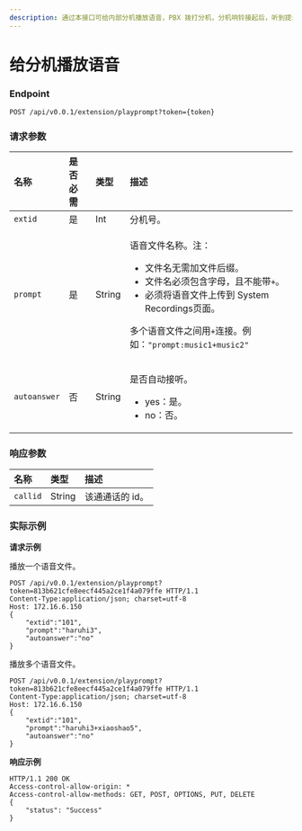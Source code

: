 ```yaml
---
description: 通过本接口可给内部分机播放语音，PBX 拨打分机，分机响铃接起后，听到提示音。
---
```


# 给分机播放语音



### Endpoint

```text
POST /api/v0.0.1/extension/playprompt?token={token}
```

### 请求参数

<table>
  <thead>
    <tr>
      <th style="text-align:left">&#x540D;&#x79F0;</th>
      <th style="text-align:left">&#x662F;&#x5426;&#x5FC5;&#x9700;</th>
      <th style="text-align:left">&#x7C7B;&#x578B;</th>
      <th style="text-align:left">&#x63CF;&#x8FF0;</th>
    </tr>
  </thead>
  <tbody>
    <tr>
      <td style="text-align:left"><code>extid</code>
      </td>
      <td style="text-align:left">&#x662F;</td>
      <td style="text-align:left">Int</td>
      <td style="text-align:left">&#x5206;&#x673A;&#x53F7;&#x3002;</td>
    </tr>
    <tr>
      <td style="text-align:left"><code>prompt</code>
      </td>
      <td style="text-align:left">&#x662F;</td>
      <td style="text-align:left">String</td>
      <td style="text-align:left">
        <p>&#x8BED;&#x97F3;&#x6587;&#x4EF6;&#x540D;&#x79F0;&#x3002;&#x6CE8;&#xFF1A;</p>
        <ul>
          <li>&#x6587;&#x4EF6;&#x540D;&#x65E0;&#x9700;&#x52A0;&#x6587;&#x4EF6;&#x540E;&#x7F00;&#x3002;</li>
          <li>&#x6587;&#x4EF6;&#x540D;&#x5FC5;&#x987B;&#x5305;&#x542B;&#x5B57;&#x6BCD;&#xFF0C;&#x4E14;&#x4E0D;&#x80FD;&#x5E26;<code>+</code>&#x3002;</li>
          <li>&#x5FC5;&#x987B;&#x5C06;&#x8BED;&#x97F3;&#x6587;&#x4EF6;&#x4E0A;&#x4F20;&#x5230;
            System Recordings&#x9875;&#x9762;&#x3002;</li>
        </ul>
        <p>&#x591A;&#x4E2A;&#x8BED;&#x97F3;&#x6587;&#x4EF6;&#x4E4B;&#x95F4;&#x7528;<code>+</code>&#x8FDE;&#x63A5;&#x3002;&#x4F8B;&#x5982;&#xFF1A;<code>&quot;prompt:music1+music2&quot;</code>
        </p>
      </td>
    </tr>
    <tr>
      <td style="text-align:left"><code>autoanswer</code>
      </td>
      <td style="text-align:left">&#x5426;</td>
      <td style="text-align:left">String</td>
      <td style="text-align:left">
        <p>&#x662F;&#x5426;&#x81EA;&#x52A8;&#x63A5;&#x542C;&#x3002;</p>
        <ul>
          <li>yes&#xFF1A;&#x662F;&#x3002;</li>
          <li>no&#xFF1A;&#x5426;&#x3002;</li>
        </ul>
      </td>
    </tr>
  </tbody>
</table>

### 响应参数

| 名称 | 类型 | 描述 |
| :--- | :--- | :--- |
| `callid` | String | 该通通话的 id。 |

### 实际示例

**请求示例**

播放一个语音文件。

```text
POST /api/v0.0.1/extension/playprompt?token=813b621cfe8eecf445a2ce1f4a079ffe HTTP/1.1
Content-Type:application/json; charset=utf-8
Host: 172.16.6.150
{
	"extid":"101",
	"prompt":"haruhi3",
	"autoanswer":"no"
}
```

播放多个语音文件。

```text
POST /api/v0.0.1/extension/playprompt?token=813b621cfe8eecf445a2ce1f4a079ffe HTTP/1.1
Content-Type:application/json; charset=utf-8
Host: 172.16.6.150
{
	"extid":"101",
	"prompt":"haruhi3+xiaoshao5",
	"autoanswer":"no"
}
```

**响应示例**

```text
HTTP/1.1 200 OK
Access-control-allow-origin: *
Access-control-allow-methods: GET, POST, OPTIONS, PUT, DELETE
{
    "status": "Success"
}
```

